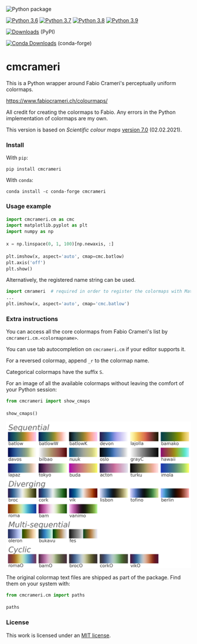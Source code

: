 ![Python package](https://github.com/callumrollo/cmcrameri/workflows/Python%20package/badge.svg)

[![Python 3.6](https://img.shields.io/badge/python-3.6-blue.svg)]()
[![Python 3.7](https://img.shields.io/badge/python-3.7-blue.svg)]()
[![Python 3.8](https://img.shields.io/badge/python-3.8-blue.svg)]()
[![Python 3.9](https://img.shields.io/badge/python-3.9-blue.svg)]()

[![Downloads](https://pepy.tech/badge/cmcrameri)](https://pepy.tech/project/cmcrameri)     (PyPI)

[![Conda Downloads](https://img.shields.io/conda/dn/conda-forge/cmcrameri.svg)](https://anaconda.org/conda-forge/cmcrameri) (conda-forge)

# cmcrameri

This is a Python wrapper around Fabio Crameri's perceptually uniform colormaps.

<https://www.fabiocrameri.ch/colourmaps/>

All credit for creating the colormaps to Fabio.
Any errors in the Python implementation of colormaps are my own.

This version is based on *Scientific colour maps* [version 7.0](https://zenodo.org/record/4491293) (02.02.2021).

### Install

With `pip`:
```
pip install cmcrameri
```

With `conda`:
```
conda install -c conda-forge cmcrameri
```

### Usage example

```python
import cmcrameri.cm as cmc
import matplotlib.pyplot as plt
import numpy as np

x = np.linspace(0, 1, 100)[np.newaxis, :]

plt.imshow(x, aspect='auto', cmap=cmc.batlow)
plt.axis('off')
plt.show()
```
Alternatively, the registered name string can be used.
```python
import cmrameri  # required in order to register the colormaps with Matplotlib
...
plt.imshow(x, aspect='auto', cmap='cmc.batlow')
```

### Extra instructions

You can access all the core colormaps from Fabio Crameri's list by `cmcrameri.cm.<colormapname>`.

You can use tab autocompletion on `cmcrameri.cm` if your editor supports it.

For a reversed colormap, append `_r` to the colormap name.

Categorical colormaps have the suffix `S`.

For an image of all the available colormaps without leaving the comfort of your Python session:
```python
from cmcrameri import show_cmaps

show_cmaps()
```
![Figure demonstrating the colormaps](cmcrameri/colormaps.png)

The original colormap text files are shipped as part of the package.
Find them on your system with:
```python
from cmcrameri.cm import paths

paths
```

### License
This work is licensed under an [MIT license](https://mit-license.org/).
